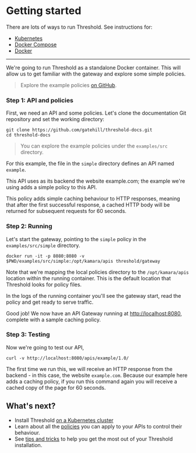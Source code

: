 Getting started
===============

There are lots of ways to run Threshold. See instructions for:

* [Kubernetes](kubernetes/tutorial.md)
* [Docker Compose](docker/docker-compose.md)
* [Docker](docker/docker.md)

---

We're going to run Threshold as a standalone Docker container. This will allow us to get familiar with the gateway and explore some simple policies.

> Explore the example policies [on GitHub](https://github.com/gatehill/threshold-docs/tree/master/examples/src).

### Step 1: API and policies

First, we need an API and some policies. Let's clone the documentation Git repository and set the working directory:

    git clone https://github.com/gatehill/threshold-docs.git
    cd threshold-docs

> You can explore the example policies under the `examples/src` directory.

For this example, the file in the `simple` directory defines an API named `example`.

This API uses as its backend the website example.com; the example we're using adds a simple policy to this API.

This policy adds simple caching behaviour to HTTP responses, meaning that after the first successful response, a cached HTTP body will be returned for subsequent requests for 60 seconds.

### Step 2: Running

Let's start the gateway, pointing to the `simple` policy in the `examples/src/simple` directory.

    docker run -it -p 8080:8080 -v $PWD/examples/src/simple:/opt/kamara/apis threshold/gateway

Note that we're mapping the local policies directory to the `/opt/kamara/apis` location within the running container. This is the default location that Threshold looks for policy files.

In the logs of the running container you'll see the gateway start, read the policy and get ready to serve traffic.

Good job! We now have an API Gateway running at [http://localhost:8080](http://localhost:8080), complete with a sample caching policy.

### Step 3: Testing

Now we're going to test our API, 

    curl -v http://localhost:8080/apis/example/1.0/

The first time we run this, we will receive an HTTP response from the backend - in this case, the website `example.com`. Because our example here adds a caching policy, if you run this command again you will receive a cached copy of the page for 60 seconds.

## What's next?

* Install Threshold [on a Kubernetes cluster](./kubernetes/install.md)
* Learn about all the [policies](./policies.md) you can apply to your APIs to control their behaviour.
* See [tips and tricks](./tips.md) to help you get the most out of your Threshold installation.
